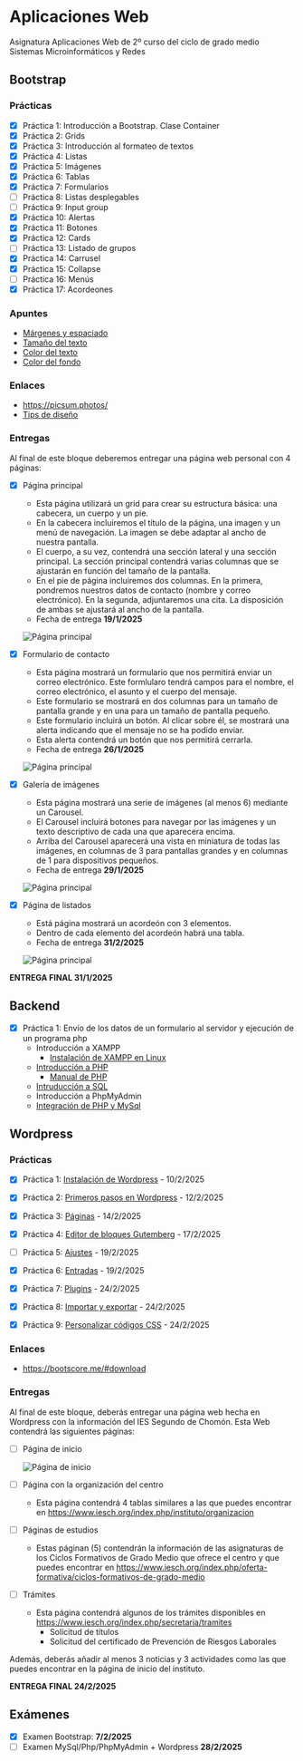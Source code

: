 # Aplicaciones Web
Asignatura Aplicaciones Web de 2º curso del ciclo de grado medio Sistemas Microinformáticos y Redes

## Bootstrap

### Prácticas

- [X] Práctica 1: Introducción a Bootstrap. Clase Container
- [X] Práctica 2: Grids
- [X] Práctica 3: Introducción al formateo de textos
- [X] Práctica 4: Listas
- [X] Práctica 5: Imágenes
- [X] Práctica 6: Tablas
- [X] Práctica 7: Formularios
- [ ] Práctica 8: Listas desplegables
- [ ] Práctica 9: Input group
- [X] Práctica 10: Alertas
- [X] Práctica 11: Botones
- [X] Práctica 12: Cards
- [ ] Práctica 13: Listado de grupos
- [X] Práctica 14: Carrusel
- [X] Práctica 15: Collapse
- [ ] Práctica 16: Menús
- [X] Práctica 17: Acordeones

### Apuntes

- [Márgenes y espaciado](MARGENES.md)
- [Tamaño del texto](TEXTO.md)
- [Color del texto](TEXTO2.md)
- [Color del fondo](COLOR_DE_FONDO.md)

### Enlaces

- https://picsum.photos/
- [Tips de diseño](https://www.youtube.com/watch?v=n189TdfbQIA)

### Entregas

Al final de este bloque deberemos entregar una página web personal con 4 páginas:

- [X] Página principal
  - Esta página utilizará un grid para crear su estructura básica: una cabecera, un cuerpo y un pie.
  - En la cabecera incluiremos el título de la página, una imagen y un menú de navegación. La imagen se debe adaptar al ancho de nuestra pantalla.
  - El cuerpo, a su vez, contendrá una sección lateral y una sección principal. La sección principal contendrá varias columnas que se ajustarán en función del tamaño de la pantalla.	  
  - En el pie de página incluiremos dos columnas. En la primera, pondremos nuestros datos de contacto (nombre y correo electrónico). En la segunda, adjuntaremos una cita. La disposición de ambas se ajustará al ancho de la pantalla.
  - Fecha de entrega **19/1/2025**
  
  ![Página principal](PAGINA_PRINCIPAL.jpg)
  
- [X] Formulario de contacto
  - Esta página mostrará un formulario que nos permitirá enviar un correo electrónico. Este formlularo tendrá campos para el nombre, el correo electrónico, el asunto y el cuerpo del mensaje.
  - Este formulario se mostrará en dos columnas para un tamaño de pantalla grande y en una para un tamaño de pantalla pequeño.
  - Este formulario incluirá un botón. Al clicar sobre él, se mostrará una alerta indicando que el mensaje no se ha podido enviar.
  - Esta alerta contendrá un botón que nos permitirá cerrarla.
  - Fecha de entrega **26/1/2025**
	
  ![Página principal](PAGINA_CONTACTO.jpg)
  
- [X] Galería de imágenes
  - Esta página mostrará una serie de imágenes (al menos 6) mediante un Carousel.
  - El Carousel incluirá botones para navegar por las imágenes y un texto descriptivo de cada una que aparecera encima.
  - Arriba del Carousel aparecerá una vista en miniatura de todas las imágenes, en columnas de 3 para pantallas grandes y en columnas de 1 para dispositivos pequeños.
  - Fecha de entrega **29/1/2025**
  
   ![Página principal](PAGINA_GALERIA.jpg)
   
- [X] Página de listados
  - Está página mostrará un acordeón con 3 elementos.
  - Dentro de cada elemento del acordeón habrá una tabla.
  - Fecha de entrega **31/2/2025**
  
  ![Página principal](PAGINA_LISTADOS.jpg)
  
**ENTREGA FINAL 31/1/2025**

## Backend

- [X] Práctica 1: Envío de los datos de un formulario al servidor y ejecución de un programa php
  - Introducción a XAMPP
    - [Instalación de XAMPP en Linux](https://www.geeksforgeeks.org/how-to-install-xampp-in-linux/)
  - [Introducción a PHP](PHP.md)
    - [Manual de PHP](https://www.php.net/manual/es/)
  - [Intruducción a SQL](SQL.md)
  - Introducción a PhpMyAdmin
  - [Integración de PHP y MySql](PHP+SQL.md)

## Wordpress

### Prácticas

- [X] Práctica 1: [Instalación de Wordpress](WORDPRESS-INSTALACION.md) - 10/2/2025
- [X] Práctica 2: [Primeros pasos en Wordpress](WORDPRESS-PRIMEROSPASOS.md) - 12/2/2025
- [X] Práctica 3: [Páginas](WORDPRESS-PAGINAS.md) - 14/2/2025
- [X] Práctica 4: [Editor de bloques Gutemberg](WORDPRESS-GUTEMBERG.md) - 17/2/2025
- [ ] Práctica 5: [Ajustes](WORDPRESS-AJUSTES.md) - 19/2/2025
- [X] Práctica 6: [Entradas](WORDPRESS-ENTRADAS.md) - 19/2/2025
- [X] Práctica 7: [Plugins](WORDPRESS-PLUGINS.md) - 24/2/2025
- [X] Práctica 8: [Importar y exportar](WORDPRESS-IE.md) - 24/2/2025
- [X] Práctica 9: [Personalizar códigos CSS](WORDPRESS-CSS.md) - 24/2/2025


### Enlaces

- https://bootscore.me/#download

### Entregas

Al final de este bloque, deberás entregar una página web hecha en Wordpress con la información del IES Segundo de Chomón. Esta Web contendrá las siguientes páginas:

- [ ] Página de inicio

  ![Página de inicio](PAGINA_INICIO_WORDPRESS.jpg)
  
- [ ] Página con la organización del centro
  - Esta página contendrá 4 tablas similares a las que puedes encontrar en https://www.iesch.org/index.php/instituto/organizacion
- [ ] Páginas de estudios
  - Estas páginan (5) contendrán la información de las asignaturas de los Ciclos Formativos de Grado Medio que ofrece el centro y que puedes encontrar en https://www.iesch.org/index.php/oferta-formativa/ciclos-formativos-de-grado-medio
- [ ] Trámites
  - Esta página contendrá algunos de los trámites disponibles en https://www.iesch.org/index.php/secretaria/tramites
    - Solicitud de títulos
    - Solicitud del certificado de Prevención de Riesgos Laborales
	
Además, deberás añadir al menos 3 noticias y 3 actividades como las que puedes encontrar en la página de inicio del instituto.

**ENTREGA FINAL 24/2/2025**

## Exámenes

- [X] Examen Bootstrap: **7/2/2025**
- [ ] Examen MySql/Php/PhpMyAdmin + Wordpress **28/2/2025**
